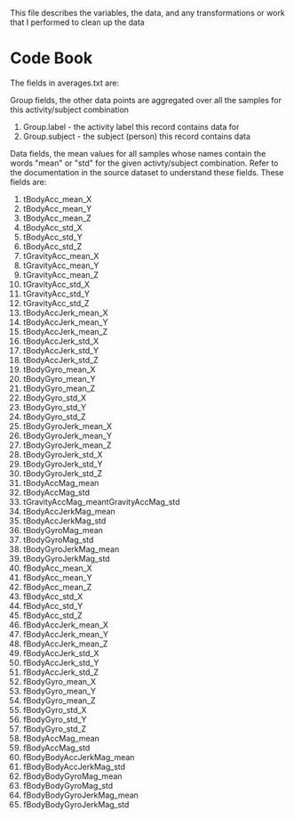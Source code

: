 This file describes the variables, the data, and any transformations or work that I performed to clean up the data

# Code Book
The fields in averages.txt are:

Group fields, the other data points are aggregated over all the samples for this activity/subject combination
1. Group.label - the activity label this record contains data for
2. Group.subject - the subject (person) this record contains data

Data fields, the mean values for all samples whose names contain the words "mean" or "std" for the given activty/subject combination. Refer to the documentation in the source dataset to understand these fields. These fields are:
1. tBodyAcc_mean_X
2. tBodyAcc_mean_Y
3. tBodyAcc_mean_Z
4. tBodyAcc_std_X
5. tBodyAcc_std_Y
6. tBodyAcc_std_Z
7. tGravityAcc_mean_X
8. tGravityAcc_mean_Y
9. tGravityAcc_mean_Z
10. tGravityAcc_std_X
11. tGravityAcc_std_Y
12. tGravityAcc_std_Z
13. tBodyAccJerk_mean_X
14. tBodyAccJerk_mean_Y
15. tBodyAccJerk_mean_Z
16. tBodyAccJerk_std_X
17. tBodyAccJerk_std_Y
18. tBodyAccJerk_std_Z
19. tBodyGyro_mean_X
20. tBodyGyro_mean_Y
21. tBodyGyro_mean_Z
22. tBodyGyro_std_X
23. tBodyGyro_std_Y
24. tBodyGyro_std_Z
25. tBodyGyroJerk_mean_X
26. tBodyGyroJerk_mean_Y
27. tBodyGyroJerk_mean_Z
28. tBodyGyroJerk_std_X
29. tBodyGyroJerk_std_Y
30. tBodyGyroJerk_std_Z
31. tBodyAccMag_mean
32. tBodyAccMag_std
33. tGravityAccMag_meantGravityAccMag_std
34. tBodyAccJerkMag_mean
35. tBodyAccJerkMag_std
36. tBodyGyroMag_mean
37. tBodyGyroMag_std
38. tBodyGyroJerkMag_mean
39. tBodyGyroJerkMag_std
40. fBodyAcc_mean_X
41. fBodyAcc_mean_Y
42. fBodyAcc_mean_Z
43. fBodyAcc_std_X
44. fBodyAcc_std_Y
45. fBodyAcc_std_Z
46. fBodyAccJerk_mean_X
47. fBodyAccJerk_mean_Y
48. fBodyAccJerk_mean_Z
49. fBodyAccJerk_std_X
50. fBodyAccJerk_std_Y
51. fBodyAccJerk_std_Z
52. fBodyGyro_mean_X
53. fBodyGyro_mean_Y
54. fBodyGyro_mean_Z
55. fBodyGyro_std_X
56. fBodyGyro_std_Y
57. fBodyGyro_std_Z
58. fBodyAccMag_mean
59. fBodyAccMag_std
60. fBodyBodyAccJerkMag_mean
61. fBodyBodyAccJerkMag_std
62. fBodyBodyGyroMag_mean
63. fBodyBodyGyroMag_std
64. fBodyBodyGyroJerkMag_mean
65. fBodyBodyGyroJerkMag_std
